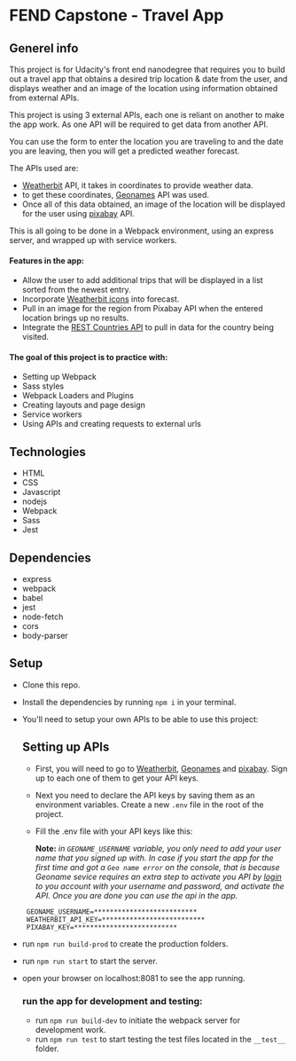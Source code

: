 # FEND Capstone - Travel App

## Generel info

This project is for Udacity's front end nanodegree that requires you to build out a travel app that obtains a desired trip location & date from the user, and displays weather and an image of the location using information obtained from external APIs.

This project is using 3 external APIs, each one is reliant on another to make the app work. As one API will be required to get data from another API.

You can use the form to enter the location you are traveling to and the date you are leaving, then you will get a predicted weather forecast.

The APIs used are:

- [Weatherbit](https://www.weatherbit.io/api) API, it takes in coordinates to provide weather data.
- to get these coordinates, [Geonames](http://www.geonames.org/export/web-services.html) API was used.
- Once all of this data obtained, an image of the location will be displayed for the user using [pixabay](https://pixabay.com/api/docs/) API.

This is all going to be done in a Webpack environment, using an express server, and wrapped up with service workers.

#### Features in the app:

- Allow the user to add additional trips that will be displayed in a list sorted from the newest entry.
- Incorporate [Weatherbit icons](https://www.weatherbit.io/api/codes) into forecast.
- Pull in an image for the region from Pixabay API when the entered location brings up no results.
- Integrate the [REST Countries API](https://restcountries.eu/) to pull in data for the country being visited.

#### The goal of this project is to practice with:

- Setting up Webpack
- Sass styles
- Webpack Loaders and Plugins
- Creating layouts and page design
- Service workers
- Using APIs and creating requests to external urls

## Technologies

- HTML
- CSS
- Javascript
- nodejs
- Webpack
- Sass
- Jest

## Dependencies

- express
- webpack
- babel
- jest
- node-fetch
- cors
- body-parser

## Setup

- Clone this repo.
- Install the dependencies by running `npm i` in your terminal.
- You'll need to setup your own APIs to be able to use this project:

  ## Setting up APIs

  - First, you will need to go to [Weatherbit](https://www.weatherbit.io/api), [Geonames](http://www.geonames.org/export/web-services.html) and [pixabay](https://pixabay.com/api/docs/). Sign up to each one of them to get your API keys.
  - Next you need to declare the API keys by saving them as an environment variables. Create a new `.env` file in the root of the project.
  - Fill the .env file with your API keys like this:

    **Note:**
    _in `GEONAME_USERNAME` variable, you only need to add your user name that you signed up with._
    _In case if you start the app for the first time and got a `Geo name error` on the console, that is because Geoname sevice requires an extra step to activate you API by [login](https://www.geonames.org/login) to you account with your username and password, and activate the API. Once you are done you can use the api in the app._

  ```
   GEONAME_USERNAME=**************************
   WEATHERBIT_API_KEY=**************************
   PIXABAY_KEY=**************************
  ```

- run `npm run build-prod` to create the production folders.
- run `npm run start` to start the server.
- open your browser on localhost:8081 to see the app running.

  ### run the app for development and testing:

  - run `npm run build-dev` to initiate the webpack server for development work.
  - run `npm run test` to start testing the test files located in the `__test__` folder.
